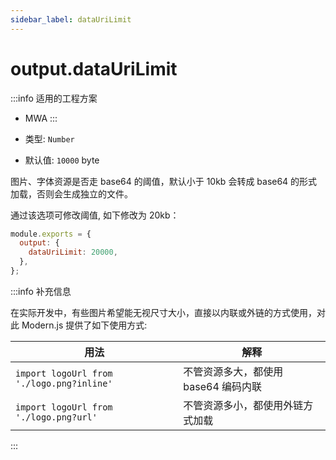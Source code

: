 ```yaml
---
sidebar_label: dataUriLimit
---
```


# output.dataUriLimit

:::info 适用的工程方案
* MWA
:::

* 类型: `Number`
* 默认值: `10000` byte

图片、字体资源是否走 base64 的阈值，默认小于 10kb 会转成 base64 的形式加载，否则会生成独立的文件。

通过该选项可修改阈值, 如下修改为 20kb：

```javascript
module.exports = {
  output: {
    dataUriLimit: 20000,
  },
};
```

:::info 补充信息

在实际开发中，有些图片希望能无视尺寸大小，直接以内联或外链的方式使用，对此 Modern.js 提供了如下使用方式:

| 用法 | 解释     |
| -------- | --------- |
| `import logoUrl from './logo.png?inline'`  | 不管资源多大，都使用 base64 编码内联 |
| `import logoUrl from './logo.png?url'`| 不管资源多小，都使用外链方式加载 |

:::
